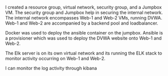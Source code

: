 I created a resource group, virtual network, security group, and a Jumpbox VM. The security group and Jumpbox help in securing the internal network. The internal network encompasses Web-1 and Web-2 VMs, running DVWA. Web-1 and Web-2 are accompanied by a backend pool and loadbalancer.

Docker was used to deploy the ansible container on the jumpbox. Ansible is a provisioner which was used to deploy the DVWA website onto Web-1 and Web-2.

The Elk server is on its own virtual network and its running the ELK stack to monitor activity occurring on Web-1 and Web-2.

I can monitor the log activity through kibana 
